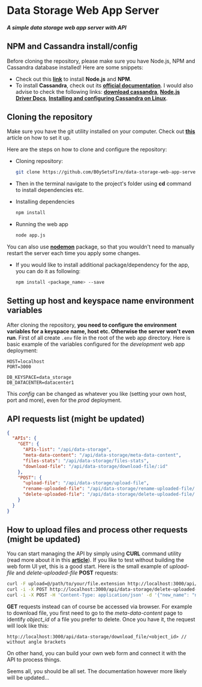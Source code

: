 # Data Storage Web App Server
##### A simple data storage web app server with API

## NPM and Cassandra install/config

Before cloning the repository, please make sure you have Node.js, NPM and Cassandra database installed! Here are some snippets:

* Check out this **[link](https://nodejs.org/en/)** to install **Node.js** and **NPM**.
* To install **Cassandra**, check out its **[official documentation](https://cassandra.apache.org/doc/latest/)**. I would also advise to check the following links: **[download cassandra](https://cassandra.apache.org/download/)**, **[Node.js Driver Docs](https://docs.datastax.com/en/developer/nodejs-driver/4.6/getting-started/)**, **[Installing and configuring Cassandra on Linux](https://docs.nomagic.com/display/TWCloud190/Installing+and+configuring+Cassandra+on+Linux)**.

## Cloning the repository

Make sure you have the git utility installed on your computer. Check out **[this](https://git-scm.com/book/en/v2/Getting-Started-Installing-Git)** article on how to set it up.

Here are the steps on how to clone and configure the repository:

* Cloning repository:

  ```bash
  git clone https://github.com/B0ySetsF1re/data-storage-web-app-server.git
  ```
* Then in the terminal navigate to the project's folder using **cd** command to install dependencies etc.

* Installing dependencies

  ```bash
  npm install
  ```
* Running the web app

  ```bash
  node app.js
  ```
You can also use **[nodemon](https://www.npmjs.com/package/nodemon)** package, so that you wouldn't need to manually restart the server each time you apply some changes.

* If you would like to install additional package/dependency for the app, you can do it as following:

  ```bash
  npm install <package_name> --save
  ```

## Setting up host and keyspace name environment variables
After cloning the repository, **you need to configure the environment variables for a keyspace name, host etc. Otherwise the server won't even run**. First of all create ```.env``` file in the root of the web app directory. Here is basic example of the variables configured for the _development_ web app deployment:

```
HOST=localhost
PORT=3000

DB_KEYSPACE=data_storage
DB_DATACENTER=datacenter1

```

This _config_ can be changed as whatever you like (setting your own host, port and more), even for the _prod_ deployment.

## API requests list (might be updated)

```json
{
  "APIs": {
    "GET": {
      "APIs-list": "/api/data-storage",
      "meta-data-content": "/api/data-storage/meta-data-content",
      "files-stats": "/api/data-storage/files-stats",
      "download-file": "/api/data-storage/download-file/:id"
    },
    "POST": {
      "upload-file": "/api/data-storage/upload-file",
      "rename-uploaded-file": "/api/data-storage/rename-uploaded-file/:id",
      "delete-uploaded-file": "/api/data-storage/delete-uploaded-file/:id"
    }
  }
}
```

## How to upload files and process other requests (might be updated)

You can start managing the API by simply using **CURL** command utility (read more about it in this **[article](https://medium.com/@petehouston/upload-files-with-curl-93064dcccc76)**). If you like to test without building the web form UI yet, this is a good start. Here is the small example of _upload-file_ and _delete-uploaded-file_ **POST** requests:

```bash
curl -F upload=@/path/to/your/file.extension http://localhost:3000/api/data-storage/upload-file // to upload file
curl -i -X POST http://localhost:3000/api/data-storage/delete-uploaded-file // to delete file
curl -i -X POST -H 'Content-Type: application/json' -d '{"new_name": "new_name"}' http://localhost:3000/api/data-storage/rename-uploaded-file/<object_id> // to rename file (object_id should be without angle brackets)
```

**GET** requests instead can of course be accessed via browser. For example to download file, you first need to go to the _meta-data-content_ page to identify _object_id_ of a file you prefer to delete. Once you have it, the request will look like this:

```
http://localhost:3000/api/data-storage/download_file/<object_id> // without angle brackets
```

On other hand, you can build your own web form and connect it with the API to process things.

Seems all, you should be all set. The documentation however more likely will be updated...
